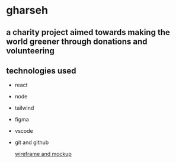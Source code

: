# gharseh
## a charity project aimed towards making the world greener through donations and volunteering

## technologies used

- react
- node
- tailwind
- figma
- vscode
- git and github

  [wireframe and mockup](https://www.figma.com/file/b9kNngAwX8mHovl4dPTqzA/charity-Project?type=design&node-id=115%3A2&t=lj9edyWI23HpEYoh-1)
